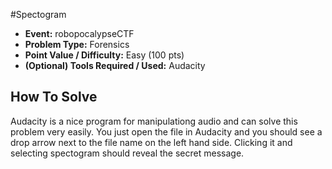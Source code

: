  #Spectogram
 * **Event:** robopocalypseCTF
 * **Problem Type:** Forensics
 * **Point Value / Difficulty:** Easy (100 pts)
 * **(Optional) Tools Required / Used:** Audacity
## How To Solve
Audacity is a nice program for manipulationg audio and can solve this problem very easily. You just open the file in Audacity and you should see a drop arrow next to the file name on the left hand side. Clicking it and selecting spectogram should reveal the secret message.
